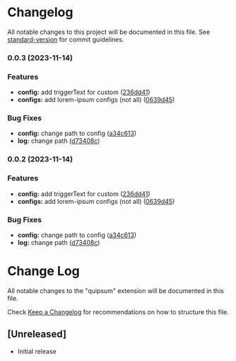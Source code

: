 # Changelog

All notable changes to this project will be documented in this file. See [standard-version](https://github.com/conventional-changelog/standard-version) for commit guidelines.


### 0.0.3 (2023-11-14)


### Features

* **config:** add triggerText for custom ([236dd41](https://github.com/aisevim/quipsum/commit/236dd41baeeca4f5b473bddbfdc1b20e60214b28))
* **configs:** add lorem-ipsum configs (not all) ([0639d45](https://github.com/aisevim/quipsum/commit/0639d45f037ce21243837fca705dba38a53c586b))


### Bug Fixes

* **config:** change path to config ([a34c613](https://github.com/aisevim/quipsum/commit/a34c61319e531685a276ca46c81e7cf842d60624))
* **log:** change path ([d73408c](https://github.com/aisevim/quipsum/commit/d73408c2a88eddef816b5f659546d7fa45fad24a))

### 0.0.2 (2023-11-14)


### Features

* **config:** add triggerText for custom ([236dd41](https://github.com/aisevim/quipsum/commit/236dd41baeeca4f5b473bddbfdc1b20e60214b28))
* **configs:** add lorem-ipsum configs (not all) ([0639d45](https://github.com/aisevim/quipsum/commit/0639d45f037ce21243837fca705dba38a53c586b))


### Bug Fixes

* **config:** change path to config ([a34c613](https://github.com/aisevim/quipsum/commit/a34c61319e531685a276ca46c81e7cf842d60624))
* **log:** change path ([d73408c](https://github.com/aisevim/quipsum/commit/d73408c2a88eddef816b5f659546d7fa45fad24a))

# Change Log

All notable changes to the "quipsum" extension will be documented in this file.

Check [Keep a Changelog](http://keepachangelog.com/) for recommendations on how to structure this file.

## [Unreleased]

- Initial release